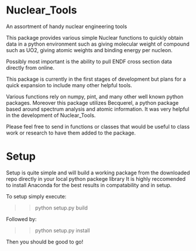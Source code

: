 # Nuclear_Tools
An assortment of handy nuclear engineering tools

This package provides various simple Nuclear functions to quickly obtain data in a python environment such
as giving molecular weight of compound such as UO2, giving atomic weights and binding energy per nucleon.

Possibly most important is the ability to pull ENDF cross section data directly from online.

This package is currently in the first stages of development but plans for a quick expansion to include many
other helpful tools.

Various functions rely on numpy, pint, and many other well known python packages.  Moreover this package
utilizes Becquerel, a python package based around spectrum analysis and atomic information.  It was very
helpful in the development of Nuclear_Tools.

Please feel free to send in functions or classes that would be useful to class work or research to have
them added to the package.

# Setup
Setup is quite simple and will build a working package from the downloaded repo directly in your local python
packege library
It is highly reccomended to install Anaconda for the best results in compatability and in setup.

To setup simply execute:
>> python setup.py build

Followed by:
>> python setup.py install

Then you should be good to go!
